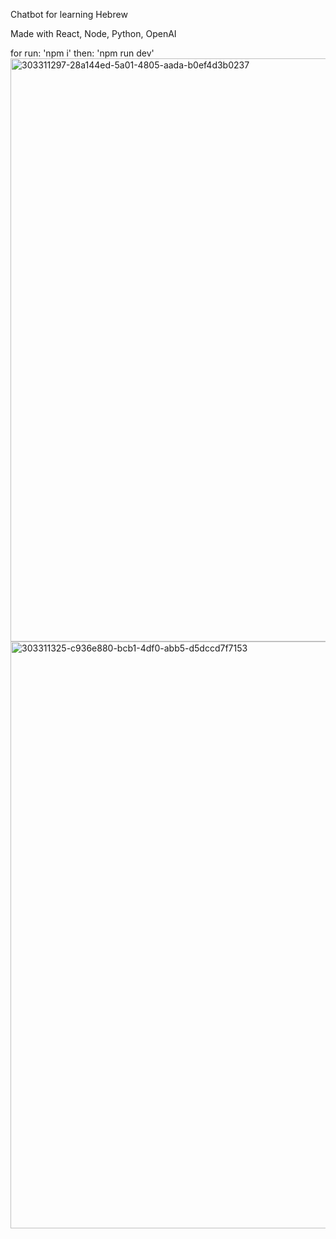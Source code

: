 Chatbot for learning Hebrew

Made with React, Node, Python, OpenAI

for run: 'npm i' then: 'npm run dev'
<img width="933" alt="303311297-28a144ed-5a01-4805-aada-b0ef4d3b0237" src="https://github.com/yobns/ChitChat/assets/132787980/b4326a64-9152-4806-b983-df01c87bae12">
<img width="939" alt="303311325-c936e880-bcb1-4df0-abb5-d5dccd7f7153" src="https://github.com/yobns/ChitChat/assets/132787980/00050e79-1447-4cd8-8b6a-54982a930271">
